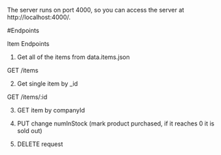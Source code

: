 The server runs on port 4000, so you can access the server at http://localhost:4000/.

#Endpoints

Item Endpoints

1. Get all of the items from data.items.json

GET /items

2. Get single item by \_id

GET /items/:id

3. GET item by companyId

4. PUT change numInStock (mark product purchased, if it reaches 0 it is sold out)

5. DELETE request
